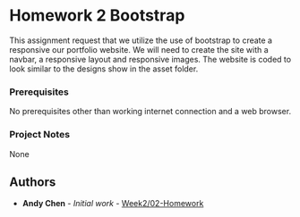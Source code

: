 # Homework 2 Bootstrap

This assignment request that we utilize the use of bootstrap to create a responsive our portfolio website. We will need to create the site with a navbar, a responsive layout and responsive images. The website is coded to look similar to the designs show in the asset folder.


### Prerequisites

No prerequisites other than working internet connection and a web browser.

### Project Notes

None


## Authors

* **Andy Chen** - *Initial work* - [Week2/02-Homework](https://github.com/AndyJChen24/Homework)

